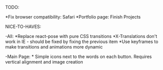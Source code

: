 TODO:

*Fix browser compatibility: Safari
*Portfolio page: Finish Projects

NICE-TO-HAVES:

-All:
    *Replace react-pose with pure CSS transitions
    *X-Translations don't work in IE - should be fixed by fixing the previous item
    *Use keyframes to make transitions and animations more dynamic

-Main Page:
    * Simple icons next to the words on each button. Requires vertical alignment and image creation